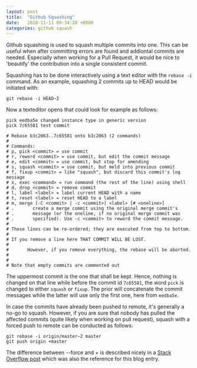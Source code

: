 ```yaml
---
layout: post
title:  "Github Squashing"
date:   2018-11-11 09:34:28 +0800
categories: github squash
---
```


Github squashing is used to squash multiple commits into one. This can be useful when after committing errors are found and addiontal commits are needed. Especially when working for a Pull Request, it would be nice to 'beautify' the contribution into a single consistent commit.

Squashing has to be done interactively using a text editor with the `rebase -i` command. As an example, squashing 2 commits up to HEAD would be initiated with:
```
git rebase -i HEAD~2 
```
Now a texteditor opens that could look for example as follows:
```
pick eedba5e changed instance type in generic version
pick 7c65581 test commit

# Rebase b3c2063..7c65581 onto b3c2063 (2 commands)
#
# Commands:
# p, pick <commit> = use commit
# r, reword <commit> = use commit, but edit the commit message
# e, edit <commit> = use commit, but stop for amending
# s, squash <commit> = use commit, but meld into previous commit
# f, fixup <commit> = like "squash", but discard this commit's log message
# x, exec <command> = run command (the rest of the line) using shell
# d, drop <commit> = remove commit
# l, label <label> = label current HEAD with a name
# t, reset <label> = reset HEAD to a label
# m, merge [-C <commit> | -c <commit>] <label> [# <oneline>]
# .       create a merge commit using the original merge commit's
# .       message (or the oneline, if no original merge commit was
# .       specified). Use -c <commit> to reword the commit message.
#
# These lines can be re-ordered; they are executed from top to bottom.
#
# If you remove a line here THAT COMMIT WILL BE LOST.
#
#       However, if you remove everything, the rebase will be aborted.
#
#       
# Note that empty commits are commented out
```
The uppermost commit is the one that shall be kept. Hence, nothing is changed on that line while before the commit id `7c65581`, the word `pick` is changed to either `squash` or `fixup`. The prior will concatenate the commit messages while the latter will use only the first one, here from `eedba5e`.

In case the commits have already been pushed to remote, it's generally a no-go to squash. However, if you are sure that nobody has pulled the affected commits (quite likely when working on pull request), squash with a forced push to remote can be conducted as follows:

```
git rebase -i origin/master~2 master
git push origin +master
```
The difference between --force and + is described nicely in a [Stack Overflow post][stack-overflow-post] which was also the reference for this blog entry.

[stack-overflow-post]: https://stackoverflow.com/questions/5667884/how-to-squash-commits-in-git-after-they-have-been-pushed
